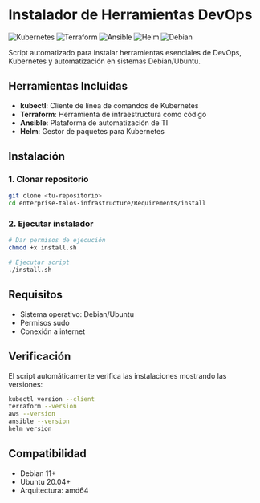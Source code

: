 # Instalador de Herramientas DevOps

![Kubernetes](https://img.shields.io/badge/kubectl-Latest-326CE5?style=for-the-badge&logo=kubernetes&logoColor=white)
![Terraform](https://img.shields.io/badge/Terraform-Latest-7B42BC?style=for-the-badge&logo=terraform&logoColor=white)
![Ansible](https://img.shields.io/badge/Ansible-Latest-EE0000?style=for-the-badge&logo=ansible&logoColor=white)
![Helm](https://img.shields.io/badge/Helm-Latest-0F1689?style=for-the-badge&logo=helm&logoColor=white)
![Debian](https://img.shields.io/badge/Debian-Ubuntu-A81D33?style=for-the-badge&logo=debian&logoColor=white)

Script automatizado para instalar herramientas esenciales de DevOps, Kubernetes y automatización en sistemas Debian/Ubuntu.

## Herramientas Incluidas

- **kubectl**: Cliente de línea de comandos de Kubernetes
- **Terraform**: Herramienta de infraestructura como código
- **Ansible**: Plataforma de automatización de TI
- **Helm**: Gestor de paquetes para Kubernetes

## Instalación

### 1. Clonar repositorio

```bash
git clone <tu-repositorio>
cd enterprise-talos-infrastructure/Requirements/install
```

### 2. Ejecutar instalador

```bash
# Dar permisos de ejecución
chmod +x install.sh

# Ejecutar script
./install.sh
```

## Requisitos

- Sistema operativo: Debian/Ubuntu
- Permisos sudo
- Conexión a internet

## Verificación

El script automáticamente verifica las instalaciones mostrando las versiones:

```bash
kubectl version --client
terraform --version
aws --version
ansible --version
helm version
```

## Compatibilidad

- Debian 11+
- Ubuntu 20.04+
- Arquitectura: amd64
